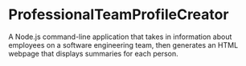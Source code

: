 # ProfessionalTeamProfileCreator
A Node.js command-line application that takes in information about employees on a software engineering team, then generates an HTML webpage that displays summaries for each person.
